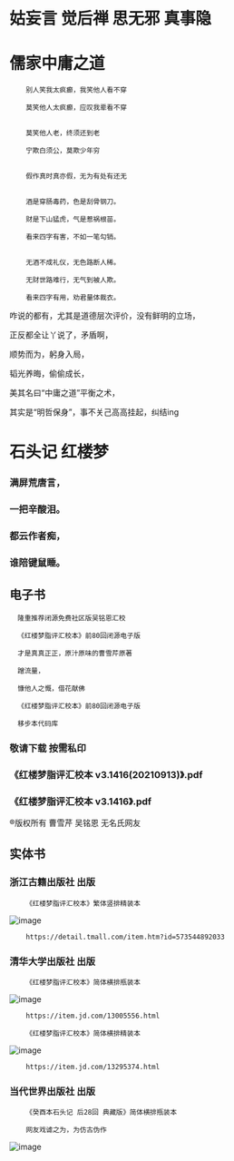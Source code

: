 # 姑妄言 觉后禅 思无邪 真事隐

# 儒家中庸之道

        别人笑我太疯癫，我笑他人看不穿

        莫笑他人太疯癫，应叹我辈看不穿

        
        莫笑他人老，终须还到老

        宁欺白须公，莫欺少年穷

        
        假作真时真亦假，无为有处有还无

        
        酒是穿肠毒药，色是刮骨钢刀。

        财是下山猛虎，气是惹祸根苗。

        看来四字有害，不如一笔勾销。

        
        无酒不成礼仪，无色路断人稀。

        无财世路难行，无气到被人欺。

        看来四字有用，劝君量体裁衣。


咋说的都有，尤其是道德层次评价，没有鲜明的立场，

正反都全让丫说了，矛盾啊，

顺势而为，躬身入局，

韬光养晦，偷偷成长，

美其名曰“中庸之道”平衡之术，

其实是“明哲保身”，事不关己高高挂起，纠结ing

# 石头记 红楼梦
### 满屏荒唐言，
### 一把辛酸泪。
### 都云作者痴，
### 谁陪键鼠睡。

## 电子书

      隆重推荐闭源免费社区版吴铭恩汇校

      《红楼梦脂评汇校本》前80回闭源电子版

      才是真真正正，原汁原味的曹雪芹原著

      蹭流量，

      慷他人之慨，借花献佛

      《红楼梦脂评汇校本》前80回闭源电子版 

      移步本代码库

### 敬请下载 按需私印

### 《红楼梦脂评汇校本 v3.1416(20210913)》.pdf

### 《红楼梦脂评汇校本 v3.1416》.pdf



®版权所有 曹雪芹 吴铭恩 无名氏网友

## 实体书

### 浙江古籍出版社 出版

        《红楼梦脂评汇校本》繁体竖排精装本

![image](https://user-images.githubusercontent.com/1026479/147814857-7bf1941c-2402-4f75-84ca-aaf31dd7edc2.png)

        https://detail.tmall.com/item.htm?id=573544892033


### 清华大学出版社 出版

        《红楼梦脂评汇校本》简体横排瓶装本

![image](https://user-images.githubusercontent.com/1026479/147816372-eb2c4403-d9cd-4dac-8381-b9c3d3bbf63c.png)

        https://item.jd.com/13005556.html

        《红楼梦脂评汇校本》简体横排精装本

![image](https://user-images.githubusercontent.com/1026479/147816327-1d8c4367-6f11-49b3-8a11-8ab5412415b1.png)

        https://item.jd.com/13295374.html
        
### 当代世界出版社 出版

        《癸酉本石头记 后28回 典藏版》简体横排瓶装本
        
        网友戏谑之为，为仿古伪作

![image](https://user-images.githubusercontent.com/1026479/148144542-5184298e-2bf1-4471-a985-2ca5b14312dd.png)



